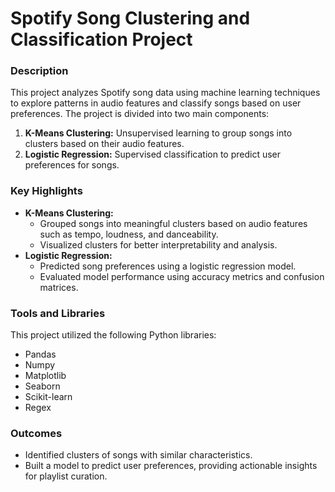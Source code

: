 # Spotify Song Clustering and Classification Project

### Description
This project analyzes Spotify song data using machine learning techniques to explore patterns in audio features and classify songs based on user preferences. The project is divided into two main components:
1. **K-Means Clustering:** Unsupervised learning to group songs into clusters based on their audio features.
2. **Logistic Regression:** Supervised classification to predict user preferences for songs.

### Key Highlights
- **K-Means Clustering:**
  - Grouped songs into meaningful clusters based on audio features such as tempo, loudness, and danceability.
  - Visualized clusters for better interpretability and analysis.
- **Logistic Regression:**
  - Predicted song preferences using a logistic regression model.
  - Evaluated model performance using accuracy metrics and confusion matrices.

### Tools and Libraries
This project utilized the following Python libraries:
- Pandas
- Numpy
- Matplotlib
- Seaborn
- Scikit-learn
- Regex

### Outcomes
- Identified clusters of songs with similar characteristics.
- Built a model to predict user preferences, providing actionable insights for playlist curation.
